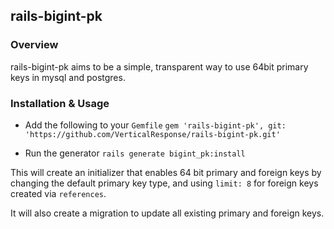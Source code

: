 ## rails-bigint-pk

### Overview

rails-bigint-pk aims to be a simple, transparent way to use 64bit primary keys
in mysql and postgres.


### Installation & Usage

* Add the following to your `Gemfile`
  `gem 'rails-bigint-pk', git: 'https://github.com/VerticalResponse/rails-bigint-pk.git'`

* Run the generator
  `rails generate bigint_pk:install`

This will create an initializer that enables 64 bit primary and foreign keys by
changing the default primary key type, and using `limit: 8` for foreign keys
created via `references`.

It will also create a migration to update all existing primary and foreign keys.
